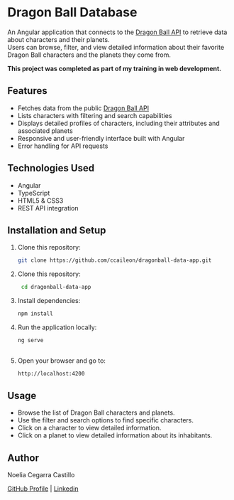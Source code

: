 # Dragon Ball Database

An Angular application that connects to the [Dragon Ball API](https://web.dragonball-api.com/) to retrieve data about characters and their planets.  
Users can browse, filter, and view detailed information about their favorite Dragon Ball characters and the planets they come from.

**This project was completed as part of my training in web development.**

## Features

- Fetches data from the public [Dragon Ball API](https://web.dragonball-api.com/)  
- Lists characters with filtering and search capabilities  
- Displays detailed profiles of characters, including their attributes and associated planets  
- Responsive and user-friendly interface built with Angular  
- Error handling for API requests  

## Technologies Used

- Angular  
- TypeScript  
- HTML5 & CSS3  
- REST API integration  

## Installation and Setup

1. Clone this repository:

   ```bash
   git clone https://github.com/ccaileon/dragonball-data-app.git

2. Clone this repository:
   ```bash
    cd dragonball-data-app

3. Install dependencies:
    ```bash
   npm install

4. Run the application locally:
   ```bash
   ng serve
  

5. Open your browser and go to:
   ```bash
   http://localhost:4200
   ```


## Usage

+ Browse the list of Dragon Ball characters and planets.
+ Use the filter and search options to find specific characters.
+ Click on a character to view detailed information.
+ Click on a planet to view detailed information about its inhabitants.


## Author

Noelia Cegarra Castillo

[GitHub Profile](https://github.com/ccaileon) | [Linkedin](https://www.linkedin.com/in/noelia-cegarra-castillo/)
